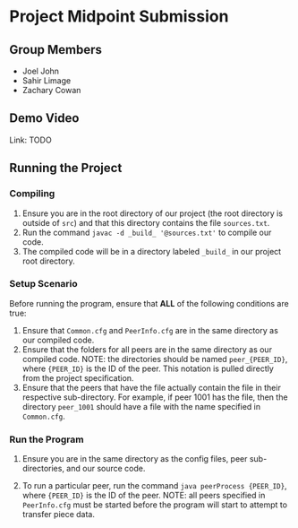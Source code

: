 # Project Midpoint Submission

## Group Members

- Joel John
- Sahir Limage
- Zachary Cowan

## Demo Video

Link: TODO

## Running the Project

### Compiling

1. Ensure you are in the root directory of our project (the root directory is outside of `src`) and that this directory contains the file `sources.txt`.
2. Run the command `javac -d _build_ '@sources.txt'` to compile our code.
3. The compiled code will be in a directory labeled `_build_` in our project root directory.

### Setup Scenario

Before running the program, ensure that **ALL** of the following conditions are true:

1. Ensure that `Common.cfg` and `PeerInfo.cfg` are in the same directory as our compiled code.
2. Ensure that the folders for all peers are in the same directory as our compiled code. NOTE: the directories should be named `peer_{PEER_ID}`, where `{PEER_ID}` is the ID of the peer. This notation is pulled directly from the project specification.
3. Ensure that the peers that have the file actually contain the file in their respective sub-directory. For example, if peer 1001 has the file, then the directory `peer_1001` should have a file with the name specified in `Common.cfg`.

### Run the Program

1. Ensure you are in the same directory as the config files, peer sub-directories, and our source code.

2. To run a particular peer, run the command `java peerProcess {PEER_ID}`, where `{PEER_ID}` is the ID of the peer. NOTE: all peers specified in `PeerInfo.cfg` must be started before the program will start to attempt to transfer piece data.
